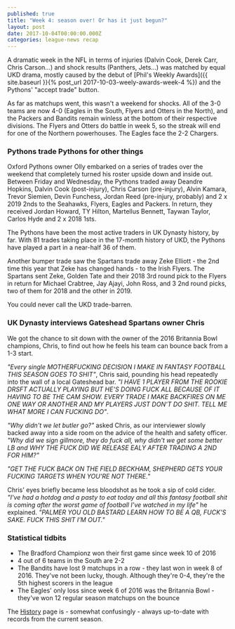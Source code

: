 ```yaml
---
published: true
title: "Week 4: season over! Or has it just begun?"
layout: post
date: 2017-10-04T00:00:00.000Z
categories: league-news recap
---
```


A dramatic week in the NFL in terms of injuries (Dalvin Cook, Derek Carr, Chris Carson...) and shock results (Panthers, Jets...) was matched by equal UKD drama, mostly caused by the debut of [Phil's Weekly Awards]({{ site.baseurl }}{% post_url 2017-10-03-weely-awards-week-4 %}) and the Pythons' "accept trade" button.

As far as matchups went, this wasn't a weekend for shocks. All of the 3-0 teams are now 4-0 (Eagles in the South, Flyers and Otters in the North), and the Packers and Bandits remain winless at the bottom of their respective divisions. The Flyers and Otters do battle in week 5, so the streak will end for one of the Northern powerhouses. The Eagles face the 2-2 Chargers.

### Pythons trade Pythons for other things

Oxford Pythons owner Olly embarked on a series of trades over the weekend that completely turned his roster upside down and inside out. Between Friday and Wednesday, the Pythons traded away Deandre Hopkins, Dalvin Cook (post-injury), Chris Carson (pre-injury), Alvin Kamara, Trevor Siemien, Devin Funchess, Jordan Reed (pre-injury, probably) and 2 x 2019 2nds to the Seahawks, Flyers, Eagles and Packers. In return, they received Jordan Howard, TY Hilton, Martellus Bennett, Taywan Taylor, Carlos Hyde and 2 x 2018 1sts.

The Pythons have been the most active traders in UK Dynasty history, by far. With 81 trades taking place in the 17-month history of UKD, the Pythons have played a part in a near-half 36 of them.

Another bumper trade saw the Spartans trade away Zeke Elliott - the 2nd time this year that Zeke has changed hands - to the Irish Flyers. The Spartans sent Zeke, Golden Tate and their 2018 3rd round pick to the Flyers in return for Michael Crabtree, Jay Ajayi, John Ross, and 3 2nd round picks, two of them for 2018 and the other in 2019.

You could never call the UKD trade-barren.

### UK Dynasty interviews Gateshead Spartans owner Chris

We got the chance to sit down with the owner of the 2016 Britannia Bowl champions, Chris, to find out how he feels his team can bounce back from a 1-3 start.

*"Every single MOTHERFUCKING DECISION I MAKE IN FANTASY FOOTBALL THIS SEASON GOES TO SHIT"*, Chris said, pounding his head repeatedly into the wall of a local Gateshead bar. *"I HAVE 1 PLAYER FROM THE ROOKIE DRSFT ACTUALLY PLAYING BUT HE'S DOING FUCK ALL BECAUSE OF IT HAVING TO BE THE CAM SHOW. EVERY TRADE I MAKE BACKFIRES ON ME ONE WAY OR ANOTHER AND MY PLAYERS JUST DON'T DO SHIT. TELL ME WHAT MORE I CAN FUCKING DO"*.

*"Why didn't we let butler go?"* asked Chris, as our interviewer slowly backed away into a side room on the advice of the health and safety officer. *"Why did we sign gillmore, they do fuck all, why didn't we get some better LB and WHY THE FUCK DID WE RELEASE EALY AFTER TRADING A 2ND FOR HIM?"*

*"GET THE FUCK BACK ON THE FIELD BECKHAM, SHEPHERD GETS YOUR FUCKING TARGETS WHEN YOU'RE NOT THERE."*

Chris' eyes briefly became less bloodshot as he took a sip of cold cider. *"I've had a hotdog and a pasty to eat today and all this fantasy football shit is coming after the worst game of football I've watched in my life"* he explained. *"PALMER YOU OLD BASTARD LEARN HOW TO BE A QB, FUCK'S SAKE. FUCK THIS SHIT I'M OUT."*

### Statistical tidbits

* The Bradford Championz won their first game since week 10 of 2016
* 4 out of 6 teams in the South are 2-2
* The Bandits have lost 9 matchups in a row - they last won in week 8 of 2016. They've not been lucky, though. Although they're 0-4, they're the 5th highest scorers in the league
* The Eagles' only loss since week 6 of 2016 was the Britannia Bowl - they've won 12 regular season matchups on the bounce

The [History](/history) page is - somewhat confusingly - always up-to-date with records from the current season.